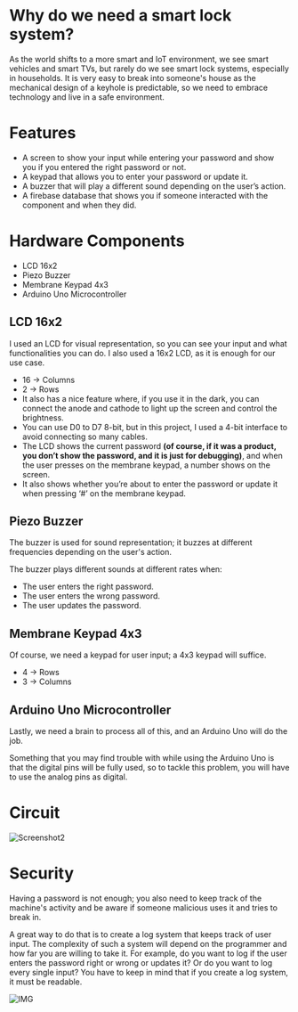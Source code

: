 # Why do we need a smart lock system?

As the world shifts to a more smart and IoT environment, we see smart vehicles and smart TVs, but rarely do we see smart lock systems, especially in households. It is very easy to break into someone's house as the mechanical design of a keyhole is predictable, so we need to embrace technology and live in a safe environment.

# Features

- A screen to show your input while entering your password and show you if you entered the right password or not.
- A keypad that allows you to enter your password or update it.
- A buzzer that will play a different sound depending on the user’s action.
- A firebase database that shows you if someone interacted with the component and when they did.

# Hardware Components

- LCD 16x2
- Piezo Buzzer
- Membrane Keypad 4x3
- Arduino Uno Microcontroller

## LCD 16x2

I used an LCD for visual representation, so you can see your input and what functionalities you can do. I also used a 16x2 LCD, as it is enough for our use case.

- 16 → Columns
- 2 → Rows
- It also has a nice feature where, if you use it in the dark, you can connect the anode and cathode to light up the screen and control the brightness.
- You can use D0 to D7 8-bit, but in this project, I used a 4-bit interface to avoid connecting so many cables.
- The LCD shows the current password **(of course, if it was a product, you don’t show the password, and it is just for debugging)**, and when the user presses on the membrane keypad, a number shows on the screen.
- It also shows whether you’re about to enter the password or update it when pressing ‘#’ on the membrane keypad.

## Piezo Buzzer

The buzzer is used for sound representation; it buzzes at different frequencies depending on the user's action.

The buzzer plays different sounds at different rates when:

- The user enters the right password.
- The user enters the wrong password.
- The user updates the password.

## Membrane Keypad 4x3

Of course, we need a keypad for user input; a 4x3 keypad will suffice.

- 4 → Rows
- 3 → Columns

## Arduino Uno Microcontroller

Lastly, we need a brain to process all of this, and an Arduino Uno will do the job.

Something that you may find trouble with while using the Arduino Uno is that the digital pins will be fully used, so to tackle this problem, you will have to use the analog pins as digital.

# Circuit

![Screenshot2](https://github.com/Novigra/SmartLockSystem-EmbeddedSystems/assets/59344266/95f7063f-84bc-48a8-984a-83bda7156a53)


# Security

Having a password is not enough; you also need to keep track of the machine's activity and be aware if someone malicious uses it and tries to break in.

A great way to do that is to create a log system that keeps track of user input. The complexity of such a system will depend on the programmer and how far you are willing to take it. For example, do you want to log if the user enters the password right or wrong or updates it? Or do you want to log every single input? You have to keep in mind that if you create a log system, it must be readable.

![IMG](https://github.com/Novigra/SmartLockSystem-EmbeddedSystems/assets/59344266/afb7cd0f-885b-40cd-9287-33b5f4e13e07)
